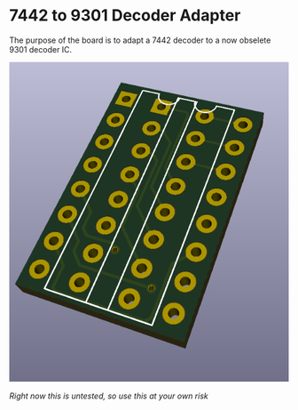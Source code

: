 # 7442 to 9301 Decoder Adapter
The purpose of the board is to adapt a 7442 decoder to a now obselete 9301 decoder IC.

![Board Image](adapter.png)

*Right now this is untested, so use this at your own risk*
